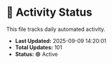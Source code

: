 # 🤖 Activity Status

This file tracks daily automated activity.

- **Last Updated:** 2025-09-09 14:20:01
- **Total Updates:** 101
- **Status:** 🟢 Active
